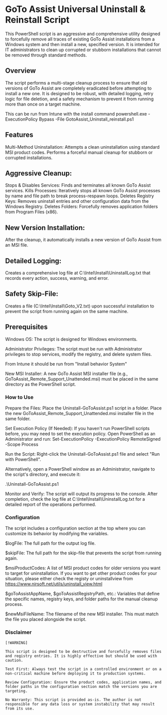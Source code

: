 # GoTo Assist Universal Uninstall & Reinstall Script

This PowerShell script is an aggressive and comprehensive utility designed to forcefully remove all traces of existing GoTo Assist installations from a Windows system and then install a new, specified version. It is intended for IT administrators to clean up corrupted or stubborn installations that cannot be removed through standard methods.

## Overview
The script performs a multi-stage cleanup process to ensure that old versions of GoTo Assist are completely eradicated before attempting to install a new one. It is designed to be robust, with detailed logging, retry logic for file deletion, and a safety mechanism to prevent it from running more than once on a target machine.

This can be run from Intune with the install command
powershell.exe -ExecutionPolicy Bypass -File GotoAssist_Uninstall_reinstall.ps1


## Features
Multi-Method Uninstallation:
Attempts a clean uninstallation using standard MSI product codes.
Performs a forceful manual cleanup for stubborn or corrupted installations.

## Aggressive Cleanup:
Stops & Disables Services: Finds and terminates all known GoTo Assist services.
Kills Processes: Iteratively stops all known GoTo Assist processes by name and file path to break process-respawn loops.
Deletes Registry Keys: Removes uninstall entries and other configuration data from the Windows Registry.
Deletes Folders: Forcefully removes application folders from Program Files (x86).

## New Version Installation:
After the cleanup, it automatically installs a new version of GoTo Assist from an MSI file.

## Detailed Logging:
Creates a comprehensive log file at C:\Intel\Install\UninstallLog.txt that records every action, success, warning, and error.

## Safety Skip-File:
Creates a file (C:\Intel\Install\Goto_V2.txt) upon successful installation to prevent the script from running again on the same machine.

## Prerequisites
Windows OS: The script is designed for Windows environments.

Administrator Privileges: The script must be run with Administrator privileges to stop services, modify the registry, and delete system files.

From Intune it should be run from "Install behavior System"

New MSI Installer: A new GoTo Assist MSI installer file (e.g., GoToAssist_Remote_Support_Unattended.msi) must be placed in the same directory as the PowerShell script.

### How to Use
Prepare the Files:
Place the Uninstall-GoToAssist.ps1 script in a folder.
Place the new GoToAssist_Remote_Support_Unattended.msi installer file in the same folder.

Set Execution Policy (If Needed):
If you haven't run PowerShell scripts before, you may need to set the execution policy. Open PowerShell as an Administrator and run:
Set-ExecutionPolicy -ExecutionPolicy RemoteSigned -Scope Process

Run the Script:
Right-click the Uninstall-GoToAssist.ps1 file and select "Run with PowerShell".

Alternatively, open a PowerShell window as an Administrator, navigate to the script's directory, and execute it:

.\Uninstall-GoToAssist.ps1

Monitor and Verify:
The script will output its progress to the console.
After completion, check the log file at C:\Intel\Install\UninstallLog.txt for a detailed report of the operations performed.

### Configuration
The script includes a configuration section at the top where you can customize its behavior by modifying the variables.

$logFile: The full path for the output log file.

$skipFile: The full path for the skip-file that prevents the script from running again.

$msiProductCodes: A list of MSI product codes for older versions you want to target for uninstallation. If you want to get other product codes for your situation, please either check the registy or uninstallview from https://www.nirsoft.net/utils/uninstall_view.html

$goToAssistAppName, $goToAssistRegistryPath, etc.: Variables that define the specific names, registry keys, and folder paths for the manual cleanup process.

$newMsiFileName: The filename of the new MSI installer. This must match the file you placed alongside the script.

### Disclaimer
    [!WARNING]

    This script is designed to be destructive and forcefully removes files and registry entries. It is highly effective but should be used with caution.

    Test First: Always test the script in a controlled environment or on a non-critical machine before deploying it to production systems.

    Review Configuration: Ensure the product codes, application names, and folder paths in the configuration section match the versions you are targeting.

    No Warranty: This script is provided as-is. The author is not responsible for any data loss or system instability that may result from its use.